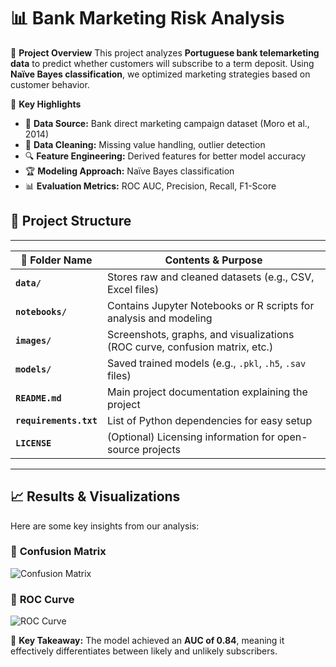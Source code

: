 # 📊 Bank Marketing Risk Analysis

🚀 **Project Overview**
This project analyzes **Portuguese bank telemarketing data** to predict whether customers will subscribe to a term deposit. Using **Naïve Bayes classification**, we optimized marketing strategies based on customer behavior.

📌 **Key Highlights**
- 🏦 **Data Source:** Bank direct marketing campaign dataset (Moro et al., 2014)
- 🧹 **Data Cleaning:** Missing value handling, outlier detection
- 🔍 **Feature Engineering:** Derived features for better model accuracy
- 🏆 **Modeling Approach:** Naïve Bayes classification
- 📊 **Evaluation Metrics:** ROC AUC, Precision, Recall, F1-Score

## 📂 Project Structure
---
| 📂 Folder Name  | Contents & Purpose |
|----------------|-------------------|
| **`data/`** | Stores raw and cleaned datasets (e.g., CSV, Excel files) |
| **`notebooks/`** | Contains Jupyter Notebooks or R scripts for analysis and modeling |
| **`images/`** | Screenshots, graphs, and visualizations (ROC curve, confusion matrix, etc.) |
| **`models/`** | Saved trained models (e.g., `.pkl`, `.h5`, `.sav` files) |
| **`README.md`** | Main project documentation explaining the project |
| **`requirements.txt`** | List of Python dependencies for easy setup |
| **`LICENSE`** | (Optional) Licensing information for open-source projects |

---
## 📈 Results & Visualizations
Here are some key insights from our analysis:

### 🔹 **Confusion Matrix**
![Confusion Matrix](images/confusion_matrix.png)

### 🔹 **ROC Curve**
![ROC Curve](images/roc_curve.png)

📌 **Key Takeaway:** The model achieved an **AUC of 0.84**, meaning it effectively differentiates between likely and unlikely subscribers.


